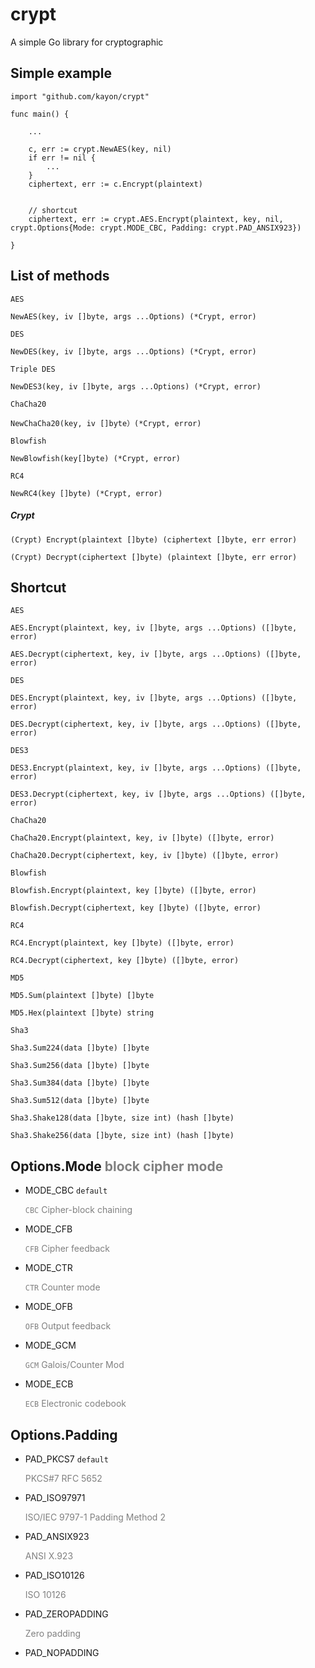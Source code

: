 # crypt
A simple Go library for cryptographic

## Simple example
```
import "github.com/kayon/crypt"

func main() {

    ...

    c, err := crypt.NewAES(key, nil)
    if err != nil {
        ...
    }
    ciphertext, err := c.Encrypt(plaintext)


    // shortcut
    ciphertext, err := crypt.AES.Encrypt(plaintext, key, nil, crypt.Options{Mode: crypt.MODE_CBC, Padding: crypt.PAD_ANSIX923})

}
```

## List of methods

`AES`

```
NewAES(key, iv []byte, args ...Options) (*Crypt, error)
```

`DES`

```
NewDES(key, iv []byte, args ...Options) (*Crypt, error)
```

`Triple DES`

```
NewDES3(key, iv []byte, args ...Options) (*Crypt, error)
```

`ChaCha20`

```
NewChaCha20(key, iv []byte）(*Crypt, error)
```

`Blowfish`

```
NewBlowfish(key[]byte) (*Crypt, error)
```

`RC4`

```
NewRC4(key []byte) (*Crypt, error)
```

##### Crypt

```
(Crypt) Encrypt(plaintext []byte) (ciphertext []byte, err error)

(Crypt) Decrypt(ciphertext []byte) (plaintext []byte, err error)
```

## Shortcut
`AES`
```
AES.Encrypt(plaintext, key, iv []byte, args ...Options) ([]byte, error)

AES.Decrypt(ciphertext, key, iv []byte, args ...Options) ([]byte, error)
```

`DES`

```
DES.Encrypt(plaintext, key, iv []byte, args ...Options) ([]byte, error)

DES.Decrypt(ciphertext, key, iv []byte, args ...Options) ([]byte, error)
```

`DES3`

```
DES3.Encrypt(plaintext, key, iv []byte, args ...Options) ([]byte, error)

DES3.Decrypt(ciphertext, key, iv []byte, args ...Options) ([]byte, error)
```

`ChaCha20`

```
ChaCha20.Encrypt(plaintext, key, iv []byte) ([]byte, error)

ChaCha20.Decrypt(ciphertext, key, iv []byte) ([]byte, error)
```

`Blowfish`

```
Blowfish.Encrypt(plaintext, key []byte) ([]byte, error)

Blowfish.Decrypt(ciphertext, key []byte) ([]byte, error)
```

`RC4`

```
RC4.Encrypt(plaintext, key []byte) ([]byte, error)

RC4.Decrypt(ciphertext, key []byte) ([]byte, error)
```

`MD5`

```
MD5.Sum(plaintext []byte) []byte

MD5.Hex(plaintext []byte) string
```

`Sha3`

```
Sha3.Sum224(data []byte) []byte

Sha3.Sum256(data []byte) []byte

Sha3.Sum384(data []byte) []byte

Sha3.Sum512(data []byte) []byte

Sha3.Shake128(data []byte, size int) (hash []byte)

Sha3.Shake256(data []byte, size int) (hash []byte)
```

## Options.Mode <font color=gray>block cipher mode</font>

* MODE_CBC `default`

  <font color=gray>`CBC` Cipher-block chaining</font>

* MODE_CFB

  <font color=gray>`CFB` Cipher feedback</font>

* MODE_CTR

  <font color=gray>`CTR` Counter mode</font>

* MODE_OFB

  <font color=gray>`OFB` Output feedback</font>

* MODE_GCM

  <font color=gray>`GCM` Galois/Counter Mod</font>

* MODE_ECB

  <font color=gray>`ECB` Electronic codebook</font>

## Options.Padding

* PAD_PKCS7 `default`

  <font color=gray>PKCS#7 RFC 5652</font>

* PAD_ISO97971

  <font color=gray>ISO/IEC 9797-1 Padding Method 2</font>

* PAD_ANSIX923

  <font color=gray>ANSI X.923</font>

* PAD_ISO10126

  <font color=gray>ISO 10126</font>

* PAD_ZEROPADDING

  <font color=gray>Zero padding</font>

* PAD_NOPADDING


